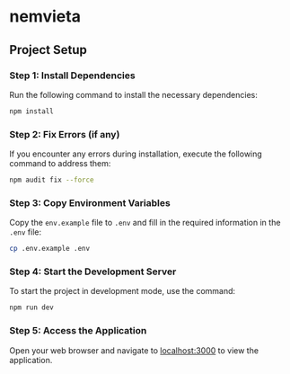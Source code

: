 
# nemvieta

## Project Setup

### Step 1: Install Dependencies
Run the following command to install the necessary dependencies:
```bash
npm install
```

### Step 2: Fix Errors (if any)
If you encounter any errors during installation, execute the following command to address them:
```bash
npm audit fix --force
```

### Step 3: Copy Environment Variables
Copy the `env.example` file to `.env` and fill in the required information in the `.env` file:
```bash
cp .env.example .env
```

### Step 4: Start the Development Server
To start the project in development mode, use the command:
```bash
npm run dev
```

### Step 5: Access the Application
Open your web browser and navigate to [localhost:3000](http://localhost:3000/) to view the application.
